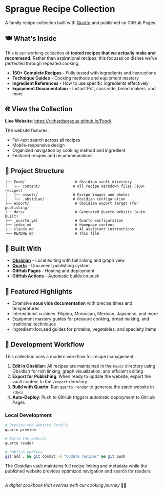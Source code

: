 # Sprague Recipe Collection

A family recipe collection built with [Quarto](https://quarto.org) and published on GitHub Pages.

## 🍽️ What's Inside

This is our working collection of **tested recipes that we actually make and recommend**. Rather than aspirational recipes, this focuses on dishes we've perfected through repeated cooking.

- **160+ Complete Recipes** - Fully tested with ingredients and instructions
- **Technique Guides** - Cooking methods and equipment mastery  
- **Ingredient References** - How to use specific ingredients effectively
- **Equipment Documentation** - Instant Pot, sous vide, bread makers, and more

## 🌐 View the Collection

**Live Website**: https://richardsprague.github.io/Food/

The website features:
- Full-text search across all recipes
- Mobile-responsive design
- Organized navigation by cooking method and ingredient
- Featured recipes and recommendations

## 📁 Project Structure

```
├── Food/                       # Obsidian vault directory
│   ├── content/               # All recipe markdown files (160+ recipes)
│   ├── assets/                # Recipe images and photos
│   └── .obsidian/             # Obsidian configuration
├── export/                     # Obsidian export target (for publishing)
├── docs/                       # Generated Quarto website (auto-built)
├── _quarto.yml                 # Quarto configuration
├── index.md                    # Homepage content
├── claude.md                   # AI assistant instructions
└── README.md                   # This file
```

## 🔧 Built With

- **[Obsidian](https://obsidian.md)** - Local editing with full linking and graph view
- **[Quarto](https://quarto.org)** - Document publishing system
- **GitHub Pages** - Hosting and deployment
- **GitHub Actions** - Automatic builds on push

## 🍳 Featured Highlights

- Extensive **sous vide documentation** with precise times and temperatures
- International cuisines: Filipino, Moroccan, Mexican, Japanese, and more
- Equipment mastery guides for pressure cooking, bread making, and traditional techniques
- Ingredient-focused guides for proteins, vegetables, and specialty items

## 🚀 Development Workflow

This collection uses a modern workflow for recipe management:

1. **Edit in Obsidian**: All recipes are maintained in the `Food/` directory using Obsidian for rich linking, graph visualization, and efficient editing
2. **Export for Publishing**: When ready to update the website, export the vault content to the `/export` directory
3. **Build with Quarto**: Run `quarto render` to generate the static website in `/docs`
4. **Auto-Deploy**: Push to GitHub triggers automatic deployment to GitHub Pages

### Local Development

```bash
# Preview the website locally
quarto preview

# Build the website
quarto render

# Publish updates
git add . && git commit -m "Update recipes" && git push
```

The Obsidian vault maintains full recipe linking and metadata while the published website provides optimized navigation and search for readers.

---

*A digital cookbook that evolves with our cooking journey* 🧑‍🍳